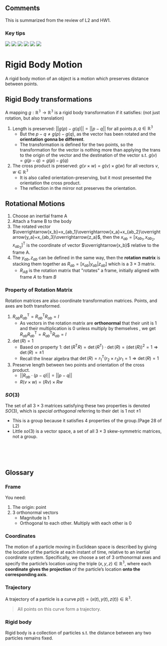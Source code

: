 ## Comments
This is summarized from the review of L2 and HW1.

### Key tips
![](./Figures/RB%20Rotation.jpg)
![](./Figures/RBGeneral%20Motion.jpg)
![](./Figures/Twist-1.jpg)
![](./Figures/Twist-2.jpg)
![](./Figures/Screw.jpg)
![](./Figures/tips.jpg)
   

# Rigid Body Motion
A rigid body motion of an object is a motion which preserves distance between points.

## Rigid Body transformations
A mapping $g:\mathbb{R^3} \rightarrow \mathbb{R^3}$ is a rigid body transformation if it satisfies: (not just rotation, but also translation)
1. Length is preserved: $\left |\left|  g(p)-g(q)  \right|\right| = \left |\left|  p-q  \right|\right|$ for all points $p, q \in \mathbb{R^3}$
    - But the $p-q\not= g(p)-g(q)$, as the vector has been rotated and the **orientation gonna be different**.
    - The transformation is defined for the two points, so the transformation for the vector is nothing more than applying the trans to the origin of the vector and the destination of the vector s.t. $g(v)=g(p-q)=g(p)-g(q)$
2. The cross product is preserved: $g(v\times{w})=g(v)\times{g(w)}$ for all vectors $v,w \in \mathbb{R^3}$
    - It is also called orientation-preserving, but it most presented the orientation the cross product.
    - The reflection in the mirror not preserves the orientation.

## Rotational Motions
1. Choose an inertial frame A
2. Attach a frame B to the body
3. The rotated vector $\overrightarrow{x_b}=x_{ab_1}\overrightarrow{x_a}+x_{ab_2}\overrightarrow{y_a}+x_{ab_3}\overrightarrow{z_a}$, then the $x_{ab}=[x_{ab_1}, x_{ab_2}, x_{ab_3}]^\mathsf{T}$ is the coordinate of vector $\overrightarrow{x_b}$ relative to the frame A.
4. The $y_{ab}, z_{ab}$ can be defined in the same way, then the **rotation matrix** is stacking them together as $R_{ab}=[x_{ab}|y_{ab}|z_{ab}]$ which is a $3\times{3}$ matrix.
    - $R_{AB}$ is the rotation matrix that "rotates" a frame, initially aligned with frame ${A}$ to fram ${B}$

### Property of Rotation Matrix
Rotation matrices are also coordinate transformation matrices. Points, and axes are both transformed.
1. $R_{ab}R^{\mathsf{T}}_{ab}=R^{\mathsf{T}}_{ab}R_{ab}=I$
      - As vectors in the rotation matrix are **orthonormal** that their unit is 1 and their multiplication is 0 unless multiply by themselves , we get $R_{ab}R^{\mathsf{T}}_{ab}=R^{\mathsf{T}}_{ab}R_{ab}=I$
2. $\det(R)=1$
    - Based on property 1:  $\det(R^{\mathsf{T}}R)=\det(R^{\mathsf{T}})\cdot \det(R)=(\det(R))^2=1 \Rightarrow \det(R)=\pm 1$
    - Recall the linear algebra that $\det(R)=r^{\mathsf{T}}_1(r_2\times r_3)r_1=1 \Rightarrow \det(R) = 1$
3. Preserve length between two points and orientation of the cross product.
    - $\left | \left |  R_{ab}\cdot (p-q) \right | \right | = \left | \left | p-q \right | \right |$
    - $R(v\times w)=(Rv)\times Rw$

### $SO(3)$
The set of all $3\times 3$ matrices satisfying these two properties is denoted $SO(3)$, which is *special orthogonal* referring to their $\det$ is 1 not $\pm 1$
- This is a group because it satisfies 4 properties of the group.(Page 28 of L2)
- Little $so(3)$ is a vector space, a set of all $3\times 3$ skew-symmetric matrices, not a group.

<br>
<br>
<br>

## Glossary
### Frame
You need:
1. The origin: point
2. 3 orthonormal vectors
    - Magnitude is 1
    - Orthogonal to each other. Multiply with each other is 0

### Coordinates
The motion of a particle moving in Euclidean space is described by giving the location of the particle at each instant of time, relative to an inertial coordinate system. Specifically, we choose a set of 3 orthonormal axes and specify the particle’s location using the triple $(x,y,z)\in \mathbb{R^3}$, where each **coordinate gives the projection** of the particle’s location **onto the corresponding axis**.

### Trajectory
A trajectory of a particle is a curve $p(t)=(x(t), y(t), z(t))\in{\mathbb{R^3}}$.
> All points on this curve form a trajectory.


### Rigid body
Rigid body is a collection of particles s.t. the distance between any two particles remains fixed. 
